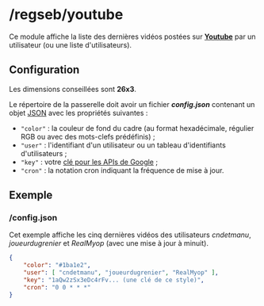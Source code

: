 # /regseb/youtube
Ce module affiche la liste des dernières vidéos postées sur
**[Youtube](http://www.youtube.com/)** par un utilisateur (ou une liste
d'utilisateurs).

## Configuration
Les dimensions conseillées sont **26x3**.

Le répertoire de la passerelle doit avoir un fichier ***config.json***
contenant un objet [JSON](http://www.json.org "JavaScript Object Notation")
avec les propriétés suivantes :
- `"color"` : la couleur de fond du cadre (au format hexadécimale, régulier RGB
  ou avec des mots-clefs prédéfinis) ;
- `"user"` : l'identifiant d'un utilisateur ou un tableau d'identifiants
  d'utilisateurs ;
- `"key"` : votre
  [clé pour les APIs de Google](https://console.developers.google.com/) ;
- `"cron"` : la notation cron indiquant la fréquence de mise à jour.

## Exemple
### /config.json
Cet exemple affiche les cinq dernières vidéos des utilisateurs *cndetmanu*,
*joueurdugrenier* et *RealMyop* (avec une mise à jour à minuit).
```JSON
{
    "color": "#1ba1e2",
    "user": [ "cndetmanu", "joueurdugrenier", "RealMyop" ],
    "key": "1aQw2zSx3eDc4rFv... (une clé de ce style)",
    "cron": "0 0 * * *"
}
```
